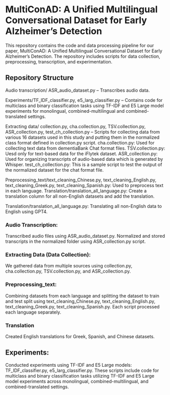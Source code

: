 # MultiConAD: A Unified Multilingual Conversational Dataset for Early Alzheimer’s Detection
This repository contains the code and data processing pipeline for our paper, MultiConAD: A Unified Multilingual Conversational Dataset for Early Alzheimer’s Detection. The repository includes scripts for data collection, preprocessing, transcription, and experimentation.

## Repository Structure
Audio transcription/ ASR_audio_dataset.py – Transcribes audio data.

Experiments/TF_IDF_classifier.py, e5_larg_classifier.py – Contains code for multiclass and binary classification tasks using TF-IDF and E5 Large model experiments for monolingual, combined-multilingual and combined-translated settings.

Extracting data/ collection.py, cha.collection.py, TSV.collection.py, ASR_collection.py, test_ch_collection.py – Scripts for collecting data from various 16 datasets used in this study and putting them in the normalized class format defined in collection.py script.
cha.collection.py: Used for collecting text data from dementiaBank Chat format files.
TSV.collection.py: Uesd only for text-based data for the iFlytek dataset.
ASR_collection.py: Used for organizing transcripts of audio-based data which is generated by Whisper.
test_ch_collection.py: This is a sample script to test the output of the normalized dataset for the chat format file.

Preprocessing_text/text_cleaning_Chinese.py, text_cleaning_English.py, text_cleaning_Greek.py, text_cleaning_Spanish.py: Used to preprocess text in each language.
Translation/translation_all_language.py: Create a translation column for all non-English datasets and add the translation.

Translation/translation_all_language.py: Translating all non-English data to English using GPT4.



### Audio Transcription:
Transcribed audio files using ASR_audio_dataset.py.
Normalized and stored transcripts in the normalized folder using ASR_collection.py script.


### Extracting Data (Data Collection):
We gathered data from multiple sources using collection.py, cha.collection.py, TSV.collection.py, and ASR_collection.py.

### Preprocessing_text:
Combining datasets from each language and splitting the dataset to train and test split using text_cleaning_Chinese.py, text_cleaning_English.py, text_cleaning_Greek.py, text_cleaning_Spanish.py.
Each script processed each language separately.

### Translation
Created English translations for Greek, Spanish, and Chinese datasets.





## Experiments:

Conducted experiments using TF-IDF and E5 Large models: TF_IDF_classifier.py, e5_larg_classifier.py.
These scripts include code for multiclass and binary classification tasks utilizing TF-IDF and E5 Large model experiments across monolingual, combined-multilingual, and combined-translated settings.
